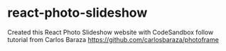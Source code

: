 # react-photo-slideshow
Created this React Photo Slideshow website with CodeSandbox follow tutorial from Carlos Baraza https://github.com/carlosbaraza/photoframe


